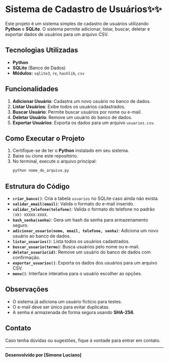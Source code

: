 # Sistema de Cadastro de Usuários✨✨

Este projeto é um sistema simples de cadastro de usuários utilizando **Python** e **SQLite**. O sistema permite adicionar, listar, buscar, deletar e exportar dados de usuários para um arquivo CSV.

## Tecnologias Utilizadas
- **Python**
- **SQLite** (Banco de Dados)
- **Módulos:** `sqlite3`, `re`, `hashlib`, `csv`

## Funcionalidades
1. **Adicionar Usuário**: Cadastra um novo usuário no banco de dados.
2. **Listar Usuários**: Exibe todos os usuários cadastrados.
3. **Buscar Usuário**: Permite buscar usuários por nome ou e-mail.
4. **Deletar Usuário**: Remove um usuário do banco de dados.
5. **Exportar Usuários**: Exporta os dados para um arquivo `usuarios.csv`.

## Como Executar o Projeto
1. Certifique-se de ter o **Python** instalado em seu sistema.
2. Baixe ou clone este repositório.
3. No terminal, execute o arquivo principal:
   ```sh
   python nome_do_arquivo.py
   ```

## Estrutura do Código
- **`criar_banco()`**: Cria a tabela `usuarios` no SQLite caso ainda não exista.
- **`validar_email(email)`**: Valida o formato do e-mail inserido.
- **`validar_telefone(telefone)`**: Valida o formato do telefone no padrão `(XX) XXXXX-XXXX`.
- **`hash_senha(senha)`**: Gera um hash da senha para armazenamento seguro.
- **`adicionar_usuario(nome, email, telefone, senha)`**: Adiciona um novo usuário ao banco de dados.
- **`listar_usuarios()`**: Lista todos os usuários cadastrados.
- **`buscar_usuario(termo)`**: Busca usuários pelo nome ou e-mail.
- **`deletar_usuario(id)`**: Remove um usuário do banco de dados com confirmação.
- **`exportar_usuarios()`**: Exporta os dados dos usuários para um arquivo CSV.
- **`menu()`**: Interface interativa para o usuário escolher as opções.

## Observações
- O sistema já adiciona um usuário fictício para testes.
- O e-mail deve ser único para evitar duplicatas.
- A senha é armazenada de forma segura usando **SHA-256**.

## Contato
Caso tenha dúvidas ou sugestões, fique à vontade para entrar em contato.

---
**Desenvolvido por [Simone Luciano]**

